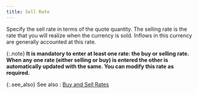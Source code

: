 ```yaml
---
title: Sell Rate
---
```



Specify the sell rate in terms of the quote quantity. The selling rate  is the rate that you will realize when the currency is sold. Inflows in  this currency are generally accounted at this rate.


{:.note}
**It is mandatory to enter at least one rate:  the buy or selling rate. When any one rate (either selling or buy) is  entered the other is automatically updated with the same. You can modify  this rate as required.**


{:.see_also}
See also
: [Buy  and Sell Rates](JavaScript:RelatedTopics1.Click())<!--Metadata type="DesignerControl" startspan
<object CLASSID="clsid:ADB880A6-D8FF-11CF-9377-00AA003B7A11"
	ID=RelatedTopics1
	TYPE="application/x-oleobject">
</object>-->

<object classid="clsid:ADB880A6-D8FF-11CF-9377-00AA003B7A11" id="RelatedTopics1" type="application/x-oleobject"> 
 <param name="Command" value="Related Topics">
<param name="Window" value="second">
<param name="Item1" value="Buy and Sell Rates;{{site.sc_chm}}/options/multicurrency/exchange-rates/exchange-rate-details/buy_and_sell_rates.html">
</object><!--Metadata type="DesignerControl" endspan-->

